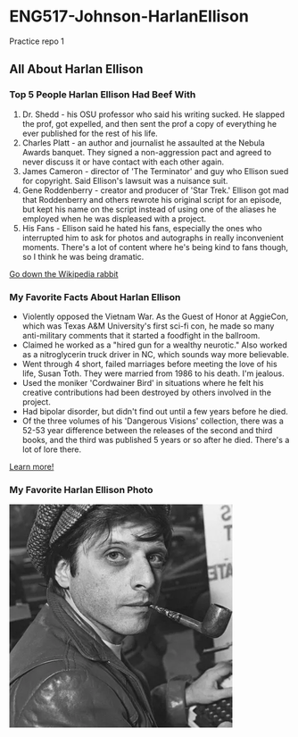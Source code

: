 # ENG517-Johnson-HarlanEllison
Practice repo 1 

## All About Harlan Ellison

### Top 5 People Harlan Ellison Had Beef With
1. Dr. Shedd - his OSU professor who said his writing sucked. He slapped the prof, got expelled, and then sent the prof a copy of everything he ever published for the rest of his life.
2. Charles Platt - an author and journalist he assaulted at the Nebula Awards banquet. They signed a non-aggression pact and agreed to never discuss it or have contact with each other again.
3. James Cameron - director of 'The Terminator' and guy who Ellison sued for copyright. Said Ellison's lawsuit was a nuisance suit. 
4. Gene Roddenberry - creator and producer of 'Star Trek.' Ellison got mad that Roddenberry and others rewrote his original script for an episode, but kept his name on the script instead of using one of the aliases he employed when he was displeased with a project. 
5. His Fans - Ellison said he hated his fans, especially the ones who interrupted him to ask for photos and autographs in really inconvenient moments. There's a lot of content where he's being kind to fans though, so I think he was being dramatic. 

[Go down the Wikipedia rabbit](https://en.wikipedia.org/wiki/Harlan_Ellison)

### My Favorite Facts About Harlan Ellison
* Violently opposed the Vietnam War. As the Guest of Honor at AggieCon, which was Texas A&M University's first sci-fi con, he made so many anti-military comments that it started a foodfight in the ballroom. 
* Claimed he worked as a "hired gun for a wealthy neurotic." Also worked as a nitroglycerin truck driver in NC, which sounds way more believable. 
* Went through 4 short, failed marriages before meeting the love of his life, Susan Toth. They were married from 1986 to his death. I'm jealous. 
* Used the moniker 'Cordwainer Bird' in situations where he felt his creative contributions had been destroyed by others involved in the project. 
* Had bipolar disorder, but didn't find out until a few years before he died. 
* Of the three volumes of his 'Dangerous Visions' collection, there was a 52-53 year difference between the releases of the second and third books, and the third was published 5 years or so after he died. There's a lot of lore there. 

[Learn more!](https://www.factsnippet.com/site/facts-about-harlan-ellison.html#google_vignette)

### My Favorite Harlan Ellison Photo

![Harlan Ellison Photo](images/harlan-ellison-photo.png.webp)
